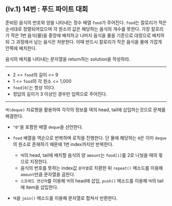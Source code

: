 ## (lv.1) 14번 : 푸드 파이트 대회

준비된 음식의 번호와 양을 나타내는 정수 배열 `food`가 주어진다. `food`는 칼로리가 적은 순서대로 정렬되어있으며 각 원소의 값은 해당하는 음식의 개수를 뜻한다. 가장 칼로리가 작은 1번 음식(물)을 중앙에 배치하고 나머지 음식을 물을 기준으로 대칭으로 배치하되 그 과정에서 남는 음식은 처분한다. 이때 반드시 칼로리가 작은 음식을 물에 가깝게 안쪽에 배치한다.

음식의 배치를 나타내는 문자열을 return하는 solution을 작성하라.

---

- 2 <= `food`의 길이 <= 9
- 1 <= `food`의 각 원소 <= 1,000
- `food[0]`는 항상 1이다.
- 정답의 길이가 3 이상인 경우만 입력으로 주어진다.

---

`덱(deque)` 자료형을 활용하여 각각의 정보를 덱의 head, tail에 삽입하는것으로 문제를 해결한다.

- `"0"`을 포함한 배열 `deque`을 선언한다.

- `food` 배열을 역순으로 반복하며 로직을 진행한다. 단 물에 해당하는 `0`은 이미 `deque`의 원소로 존재하기 때문에 1번 index까지만 반복한다.

  - `덱`의 head, tail에 배치할 음식의 양 `amount`는 `food[i]`를 2로 나눴을 때의 몫으로 지정한다.
  - 음식의 번호를 뜻하는 index값 `문자열`로 치환한 뒤 `repeat()` 메소드를 이용해 `amount`만큼 문자열을 곱한다.
  - `스프레드 연산자`를 이용해 `덱`의 head에 삽입, `push()` 메소드를 이용해 `덱`의 tail에 item을 삽입한다.

- `덱`을 `join()` 메소드를 이용해 문자열로 합쳐서 반환한다.
